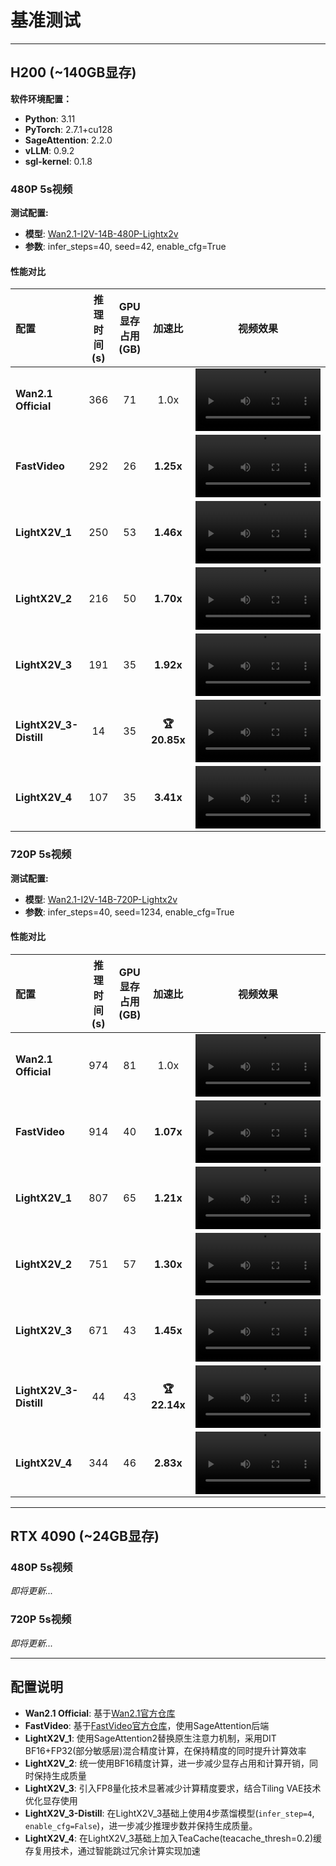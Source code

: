 # 基准测试

---

## H200 (~140GB显存)

**软件环境配置：**
- **Python**: 3.11
- **PyTorch**: 2.7.1+cu128
- **SageAttention**: 2.2.0
- **vLLM**: 0.9.2
- **sgl-kernel**: 0.1.8

### 480P 5s视频

**测试配置:**
- **模型**: [Wan2.1-I2V-14B-480P-Lightx2v](https://huggingface.co/lightx2v/Wan2.1-I2V-14B-480P-Lightx2v)
- **参数**: infer_steps=40, seed=42, enable_cfg=True

#### 性能对比

| 配置 | 推理时间(s) | GPU显存占用(GB) | 加速比 | 视频效果 |
|:-----|:----------:|:---------------:|:------:|:--------:|
| **Wan2.1 Official** | 366 | 71 | 1.0x | <video src="https://github.com/user-attachments/assets/24fb112e-c868-4484-b7f0-d9542979c2c3" width="200px"></video> |
| **FastVideo** | 292 | 26 | **1.25x** | <video src="" width="200px"></video> |
| **LightX2V_1** | 250 | 53 | **1.46x** | <video src="https://github.com/user-attachments/assets/7bffe48f-e433-430b-91dc-ac745908ba3a" width="200px"></video> |
| **LightX2V_2** | 216 | 50 | **1.70x** | <video src="https://github.com/user-attachments/assets/0a24ca47-c466-433e-8a53-96f259d19841" width="200px"></video> |
| **LightX2V_3** | 191 | 35 | **1.92x** | <video src="https://github.com/user-attachments/assets/970c73d3-1d60-444e-b64d-9bf8af9b19f1" width="200px"></video> |
| **LightX2V_3-Distill** | 14 | 35 | **🏆 20.85x** | <video src="" width="200px"></video> |
| **LightX2V_4** | 107 | 35 | **3.41x** | <video src="https://github.com/user-attachments/assets/49cd2760-4be2-432c-bf4e-01af9a1303dd" width="200px"></video> |

### 720P 5s视频

**测试配置:**
- **模型**: [Wan2.1-I2V-14B-720P-Lightx2v](https://huggingface.co/lightx2v/Wan2.1-I2V-14B-720P-Lightx2v)
- **参数**: infer_steps=40, seed=1234, enable_cfg=True

#### 性能对比


| 配置 | 推理时间(s) | GPU显存占用(GB) | 加速比 | 视频效果 |
|:-----|:----------:|:---------------:|:------:|:--------:|
| **Wan2.1 Official** | 974 | 81 | 1.0x | <video src="" width="200px"></video> |
| **FastVideo** | 914 | 40 | **1.07x** | <video src="" width="200px"></video> |
| **LightX2V_1** | 807 | 65 | **1.21x** | <video src="" width="200px"></video> |
| **LightX2V_2** | 751 | 57 | **1.30x** | <video src="" width="200px"></video> |
| **LightX2V_3** | 671 | 43 | **1.45x** | <video src="" width="200px"></video> |
| **LightX2V_3-Distill** | 44 | 43 | **🏆 22.14x** | <video src="" width="200px"></video> |
| **LightX2V_4** | 344 | 46 | **2.83x** | <video src="" width="200px"></video> |

---

## RTX 4090 (~24GB显存)

### 480P 5s视频

*即将更新...*

### 720P 5s视频

*即将更新...*

---

## 配置说明

- **Wan2.1 Official**: 基于[Wan2.1官方仓库](https://github.com/Wan-Video/Wan2.1)
- **FastVideo**: 基于[FastVideo官方仓库](https://github.com/hao-ai-lab/FastVideo)，使用SageAttention后端
- **LightX2V_1**: 使用SageAttention2替换原生注意力机制，采用DIT BF16+FP32(部分敏感层)混合精度计算，在保持精度的同时提升计算效率
- **LightX2V_2**: 统一使用BF16精度计算，进一步减少显存占用和计算开销，同时保持生成质量
- **LightX2V_3**: 引入FP8量化技术显著减少计算精度要求，结合Tiling VAE技术优化显存使用
- **LightX2V_3-Distill**: 在LightX2V_3基础上使用4步蒸馏模型(`infer_step=4`, `enable_cfg=False`)，进一步减少推理步数并保持生成质量。
- **LightX2V_4**: 在LightX2V_3基础上加入TeaCache(teacache_thresh=0.2)缓存复用技术，通过智能跳过冗余计算实现加速
